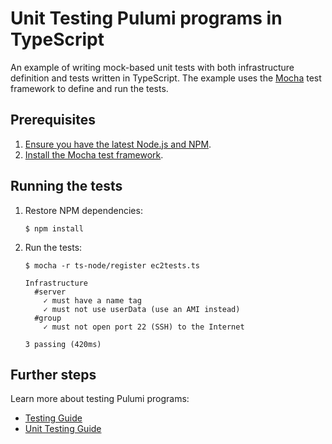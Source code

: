 # Unit Testing Pulumi programs in TypeScript

An example of writing mock-based unit tests with both infrastructure definition and tests written in TypeScript. The example uses the [Mocha](https://mochajs.org/) test framework to define and run the tests.

## Prerequisites

1. [Ensure you have the latest Node.js and NPM](https://nodejs.org/en/download/).
2. [Install the Mocha test framework](https://mochajs.org/#installation).

## Running the tests

1.  Restore NPM dependencies:

    ```
    $ npm install
    ```

2.  Run the tests:

    ``` 
    $ mocha -r ts-node/register ec2tests.ts

    Infrastructure
      #server
        ✓ must have a name tag
        ✓ must not use userData (use an AMI instead)
      #group
        ✓ must not open port 22 (SSH) to the Internet

    3 passing (420ms)
    ```

## Further steps

Learn more about testing Pulumi programs:

- [Testing Guide](https://www.pulumi.com/docs/guides/testing/)
- [Unit Testing Guide](https://www.pulumi.com/docs/guides/testing/unit/)
